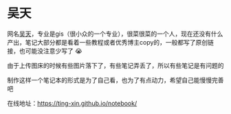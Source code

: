 吴天
========

网名[吴天](https://github.com/Ting-xin)，专业是gis（很小众的一个专业），很菜很菜的一个人，现在还没有什么产出，笔记大部分都是看着一些教程或者优秀博主copy的，一般都写了原创链接，也可能没注意少写了 :sob: ​

由于上传图床的时候有些图片落下了，有些笔记弄丢了，所以有些笔记是有问题的

制作这样一个笔记本的形式是为了自己看，也为了有点动力，希望自己能慢慢完善吧

在线地址：https://ting-xin.github.io/notebook/